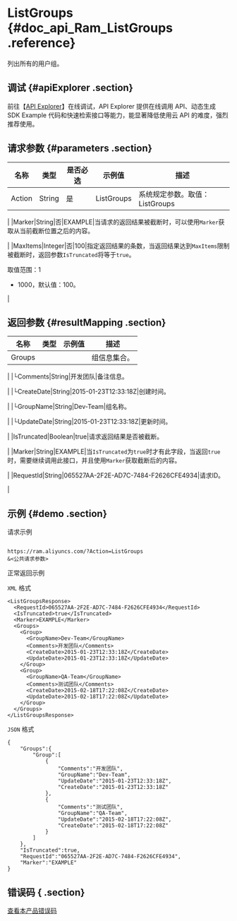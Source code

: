 # ListGroups {#doc_api_Ram_ListGroups .reference}

列出所有的用户组。

## 调试 {#apiExplorer .section}

前往【[API Explorer](https://api.aliyun.com/#product=Ram&api=ListGroups)】在线调试，API Explorer 提供在线调用 API、动态生成 SDK Example 代码和快速检索接口等能力，能显著降低使用云 API 的难度，强烈推荐使用。

## 请求参数 {#parameters .section}

|名称|类型|是否必选|示例值|描述|
|--|--|----|---|--|
|Action|String|是|ListGroups|系统规定参数。取值：ListGroups

 |
|Marker|String|否|EXAMPLE|当请求的返回结果被截断时，可以使用`Marker`获取从当前截断位置之后的内容。

 |
|MaxItems|Integer|否|100|指定返回结果的条数，当返回结果达到`MaxItems`限制被截断时，返回参数`IsTruncated`将等于`true`。

 取值范围：1

 -   1000，默认值：100。

 |

## 返回参数 {#resultMapping .section}

|名称|类型|示例值|描述|
|--|--|---|--|
|Groups| | |组信息集合。

 |
|└Comments|String|开发团队|备注信息。

 |
|└CreateDate|String|2015-01-23T12:33:18Z|创建时间。

 |
|└GroupName|String|Dev-Team|组名称。

 |
|└UpdateDate|String|2015-01-23T12:33:18Z|更新时间。

 |
|IsTruncated|Boolean|true|请求返回结果是否被截断。

 |
|Marker|String|EXAMPLE|当`IsTruncated`为`true`时才有此字段，当返回`true`时，需要继续调用此接口，并且使用`Marker`获取截断后的内容。

 |
|RequestId|String|065527AA-2F2E-AD7C-7484-F2626CFE4934|请求ID。

 |

## 示例 {#demo .section}

请求示例

``` {#request_demo}

https://ram.aliyuncs.com/?Action=ListGroups
&<公共请求参数>

```

正常返回示例

`XML` 格式

``` {#xml_return_success_demo}
<ListGroupsResponse>
  <RequestId>065527AA-2F2E-AD7C-7484-F2626CFE4934</RequestId>
  <IsTruncated>true</IsTruncated>
  <Marker>EXAMPLE</Marker>
  <Groups>
    <Group>
      <GroupName>Dev-Team</GroupName>
      <Comments>开发团队</Comments>
      <CreateDate>2015-01-23T12:33:18Z</CreateDate>
      <UpdateDate>2015-01-23T12:33:18Z</UpdateDate>
    </Group>
    <Group>
      <GroupName>QA-Team</GroupName>
      <Comments>测试团队</Comments>
      <CreateDate>2015-02-18T17:22:08Z</CreateDate>
      <UpdateDate>2015-02-18T17:22:08Z</UpdateDate>
    </Group>
  </Groups>
</ListGroupsResponse>

```

`JSON` 格式

``` {#json_return_success_demo}
{
	"Groups":{
		"Group":[
			{
				"Comments":"开发团队",
				"GroupName":"Dev-Team",
				"UpdateDate":"2015-01-23T12:33:18Z",
				"CreateDate":"2015-01-23T12:33:18Z"
			},
			{
				"Comments":"测试团队",
				"GroupName":"QA-Team",
				"UpdateDate":"2015-02-18T17:22:08Z",
				"CreateDate":"2015-02-18T17:22:08Z"
			}
		]
	},
	"IsTruncated":true,
	"RequestId":"065527AA-2F2E-AD7C-7484-F2626CFE4934",
	"Marker":"EXAMPLE"
}
```

## 错误码 { .section}

[查看本产品错误码](https://error-center.aliyun.com/status/product/Ram)

